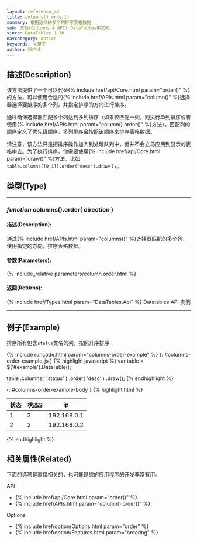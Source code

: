 ```yaml
---
layout: reference_md
title: columns().order()
summary: 根据选择的多个列排序表格数据
sub: 文档(Options & API) DataTables中文网
since: DataTables 1.10
navcategory: option
keywords: 关键字
author: 原地址
---
```


## 描述(Description)
该方法提供了一个可以代替{% include href/api/Core.html param="order()" %}的方法，可以使用合适的{% include href/APIs.html param="column()" %}选择器选择要排序的多个列，并指定排序的方向进行排序。

通过确保选择器匹配多个列达到多列排序（如果仅匹配一列，则执行单列排序或者使用{% include href/APIs.html param="column().order()" %}方法）。匹配列的顺序定义了优先级顺序，多列排序会按照该顺序来排序表格数据。

请注意，该方法只是把排序操作加入到处理队列中，但并不会立马应用到显示的表格中去。为了执行排序，你需要使用{% include href/api/Core.html param="draw()" %}方法，比如`table.columns([0,1]).order('desc').draw();`。


## 类型(Type)
---
    
### _function_ **columns().order( direction )**   

#### 描述(Description):
通过{% include href/APIs.html param="columns()" %}选择器匹配的多个列，使用指定的方向，排序表格数据。

     
#### 参数(Parameters):
{% include_relative parameters/column.order.html %}


#### 返回(Returns):

{% include href/Types.html param="DataTables.Api" %}
Datatables API 实例


--- 
    
## 例子(Example)

排序所有包含`status`类名的列，按照升序排序：

{% include runcode.html param="columns-order-example" %}
{: #columns-order-example-js }
{% highlight javascript %}
var table = $('#example').DataTable();
 
table
    .columns( '.status' )
    .order( 'desc' )
    .draw();
{% endhighlight %}


{: #columns-order-example-body }
{% highlight html %}
  <table id="example" class="display">
        <thead>
            <tr>
                <th class="status">状态</th>
                <th class="status">状态2</th>
                <th>ip</th>
            </tr>
        </thead>
        <tbody>
            <tr>
                <td>1</td>
                <td>3</td>
                <td>192.168.0.1</td>
            </tr>
            <tr>
                <td>2</td>
                <td>2</td>
                <td>192.168.0.2</td>
            </tr>
        </tbody>
    </table>
{% endhighlight %}



## 相关属性(Related)
下面的选项是直接相关的，也可能是您的应用程序的开发非常有用。

API

- {% include href/api/Core.html param="order()" %}
- {% include href/APIs.html param="column().order()" %}

Options

- {% include href/option/Options.html param="order" %}
- {% include href/option/Features.html param="ordering" %}
